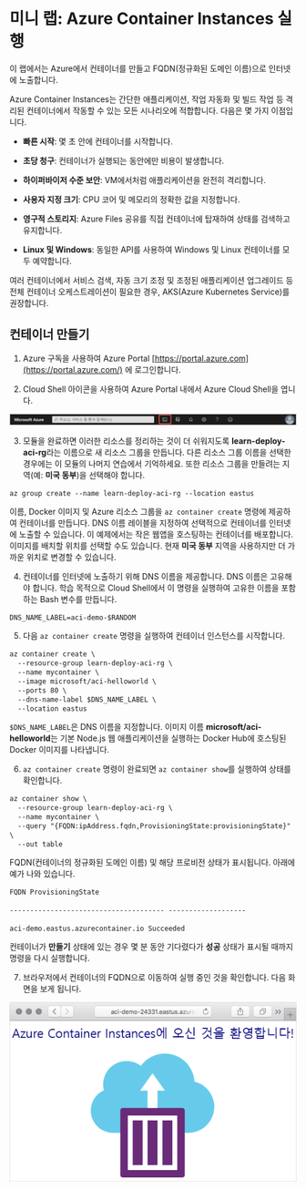 ﻿# 미니 랩: Azure Container Instances 실행

이 랩에서는 Azure에서 컨테이너를 만들고 FQDN(정규화된  도메인 이름)으로 인터넷에 노출합니다.

Azure Container Instances는 간단한 애플리케이션, 작업 자동화 및 빌드 작업 등 격리된 컨테이너에서 작동할 수 있는 모든 시나리오에 적합합니다. 다음은 몇 가지 이점입니다.

* **빠른 시작**: 몇 초 안에 컨테이너를 시작합니다.

* **초당 청구**: 컨테이너가 실행되는 동안에만 비용이 발생합니다.

* **하이퍼바이저 수준 보안**: VM에서처럼 애플리케이션을 완전히 격리합니다.

* **사용자 지정 크기**: CPU 코어 및 메모리의 정확한 값을 지정합니다.

* **영구적 스토리지**: Azure Files 공유를 직접 컨테이너에 탑재하여 상태를 검색하고 유지합니다.

* **Linux 및 Windows**: 동일한 API를 사용하여 Windows 및 Linux 컨테이너를 모두 예약합니다.

여러 컨테이너에서 서비스 검색, 자동 크기 조정 및 조정된 애플리케이션 업그레이드 등 전체 컨테이너 오케스트레이션이 필요한 경우, AKS(Azure Kubernetes Service)를 권장합니다.

## 컨테이너 만들기

1. Azure 구독을 사용하여 Azure Portal [https://portal.azure.com](https://portal.azure.com/) 에 로그인합니다.

2. Cloud Shell 아이콘을 사용하여 Azure Portal 내에서 Azure Cloud Shell을 엽니다.

![그림 7](../../Linked_Image_Files/demo_Azure_containers_image1.png)

3. 모듈을 완료하면 이러한 리소스를 정리하는 것이 더 쉬워지도록 **learn-deploy-aci-rg**라는 이름으로 새 리소스 그룹을 만듭니다. 다른 리소스 그룹 이름을 선택한 경우에는 이 모듈의 나머지 연습에서 기억하세요. 또한 리소스 그룹을 만들려는 지역(예: **미국 동부**)을 선택해야 합니다.

```Azure CLI
az group create --name learn-deploy-aci-rg --location eastus
```

이름, Docker 이미지 및 Azure 리소스 그룹을 ```az container create``` 명령에 제공하여 컨테이너를 만듭니다. DNS 이름 레이블을 지정하여 선택적으로 컨테이너를 인터넷에 노출할 수 있습니다. 이 예제에서는 작은 웹앱을 호스팅하는 컨테이너를 배포합니다. 이미지를 배치할 위치를 선택할 수도 있습니다. 현재 **미국 동부** 지역을 사용하지만 더 가까운 위치로 변경할 수 있습니다.

4. 컨테이너를 인터넷에 노출하기 위해 DNS 이름을 제공합니다. DNS 이름은 고유해야 합니다. 학습 목적으로 Cloud Shell에서 이 명령을 실행하여 고유한 이름을 포함하는 Bash 변수를 만듭니다.

```Azure CLI
DNS_NAME_LABEL=aci-demo-$RANDOM
```

5. 다음 ```az container create``` 명령을 실행하여 컨테이너 인스턴스를 시작합니다.

```Azure
az container create \
  --resource-group learn-deploy-aci-rg \
  --name mycontainer \
  --image microsoft/aci-helloworld \
  --ports 80 \
  --dns-name-label $DNS_NAME_LABEL \
  --location eastus
```

```$DNS_NAME_LABEL```은 DNS 이름을 지정합니다. 이미지 이름 **microsoft/aci-helloworld**는 기본 Node.js 웹 애플리케이션을 실행하는 Docker Hub에 호스팅된 Docker 이미지를 나타냅니다.

6. ```az container create``` 명령이 완료되면 ```az container show```를 실행하여 상태를 확인합니다.

```Azure CLI
az container show \
  --resource-group learn-deploy-aci-rg \
  --name mycontainer \
  --query "{FQDN:ipAddress.fqdn,ProvisioningState:provisioningState}" \
  --out table
```

FQDN(컨테이너의 정규화된 도메인 이름) 및 해당 프로비전 상태가 표시됩니다. 아래에 예가 나와 있습니다.

```Output
FQDN ProvisioningState

-------------------------------------- -------------------

aci-demo.eastus.azurecontainer.io Succeeded
```

컨테이너가 **만들기** 상태에 있는 경우 몇 분 동안 기다렸다가 **성공** 상태가 표시될 때까지 명령을 다시 실행합니다.

7. 브라우저에서 컨테이너의 FQDN으로 이동하여 실행 중인 것을 확인합니다. 다음 화면을 보게 됩니다.

![브라우저에서 실행되는 샘플 Node.js 컨테이너 앱의 스크린샷.](../../Linked_Image_Files/demo_Azure_containers_image2.png)
